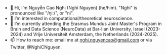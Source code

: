 - 👋 Hi, I’m Nguyễn Cao Nghị (Nghi Nguyen) (he/him). "Nghi" is pronounced like "/ŋiː/", or "ni".
- 👀 I’m interested in computational/theoretical neuroscience. 
- 🌱 I’m currently attending the Erasmus Mundus Joint Master's Program in Brain and Data Science (NeuroData) at Bar-Ilan University, Israel (2023-2024) and Vrije Universiteit Amsterdam, the Netherlands (2024-2025).
- 📫 How to reach me: email me at nghi.nguyencao@gmail.com or via Twitter, @NghiCNguyen.

<!---
ngcaonghi/ngcaonghi is a ✨ special ✨ repository because its `README.md` (this file) appears on your GitHub profile.
You can click the Preview link to take a look at your changes.
--->

